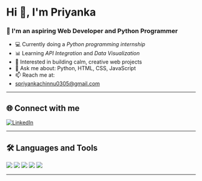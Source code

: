 # Hi 👋, I'm Priyanka

### 🌸 I'm an aspiring Web Developer and Python Programmer  
- 💻 Currently doing a *Python programming internship*
- 📊 Learning *API Integration* and *Data Visualization*
- 🌱 Interested in building calm, creative web projects
- 💬 Ask me about: Python, HTML, CSS, JavaScript
- 📫 Reach me at:
-  spriyankachinnu0305@gmail.com

---

## 🌐 Connect with me

[![LinkedIn](https://img.shields.io/badge/-LinkedIn-blue?style=flat-square&logo=linkedin)](https://www.linkedin.com/in/your-link)

---

## 🛠 Languages and Tools

<p align="left">
  <img src="https://img.shields.io/badge/Python-3776AB?style=for-the-badge&logo=python&logoColor=white" />
  <img src="https://img.shields.io/badge/HTML5-e34c26?style=for-the-badge&logo=html5&logoColor=white" />
  <img src="https://img.shields.io/badge/CSS3-1572B6?style=for-the-badge&logo=css3&logoColor=white" />
  <img src="https://img.shields.io/badge/JavaScript-f7df1e?style=for-the-badge&logo=javascript&logoColor=black" />
  <img src="https://img.shields.io/badge/GitHub-181717?style=for-the-badge&logo=github&logoColor=white" />
</p>

---


